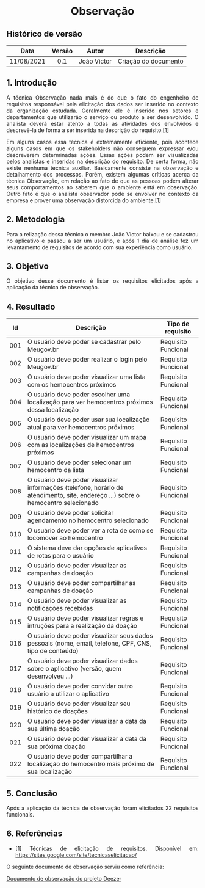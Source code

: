# <center> Observação


## Histórico de versão
| Data | Versão | Autor | Descrição |
| :-:|:-:|:-:|:-: |
| 11/08/2021 | 0.1 | João Victor | Criação do documento |

<div align="justify">

## 1. Introdução
A técnica Observação nada mais é do que o fato do engenheiro de requisitos responsável pela elicitação dos dados ser inserido no contexto da organização estudada. Geralmente ele é inserido nos setores e departamentos que utilizarão o serviço ou produto a ser desenvolvido. O analista deverá estar atento a todas as atividades dos envolvidos e descrevê-la de forma a ser inserida na descrição do requisito.[1]

Em alguns casos essa técnica é extremamente eficiente, pois acontece alguns casos em que os stakeholders não conseguem expressar e/ou descreverem determinadas ações. Essas ações podem ser visualizadas pelos analistas e inseridas na descrição do requisito.
De certa forma, não existe nenhuma técnica auxiliar. Basicamente consiste na observação e detalhamento dos processos. Porém, existem algumas críticas acerca da técnica Observação, em relação ao fato de que as pessoas podem alterar seus comportamentos ao saberem que o ambiente está em observação. Outro fato é que o analista observador pode se envolver no contexto da empresa e prover uma observação distorcida do ambiente.[1]

## 2. Metodologia
Para a relização dessa técnica o membro João Victor baixou e se cadastrou no aplicativo e passou a ser um usuário, e após 1 dia de análise fez um levantamento de requisitos de acordo com sua experiência como usuário.

## 3. Objetivo
O objetivo desse documento é listar os requisitos elicitados após a aplicação da técnica de observação.

## 4. Resultado

| Id | Descrição | Tipo de requisito |
| -- | --------- | ----------------- |
| 001 | O usuário deve poder se cadastrar pelo Meugov.br | Requisito Funcional |
| 002 | O usuário deve poder realizar o login pelo Meugov.br | Requisito Funcional |
| 003 | O usuário deve poder visualizar uma lista com os hemocentros próximos | Requisito Funcional |
| 004 | O usuário deve poder escolher uma localização para ver hemocentros próximos dessa localização | Requisito Funcional |
| 005 | O usuário deve poder usar sua localização atual para ver hemocentros próximos | Requisito Funcional |
| 006 | O usuário deve poder visualizar um mapa com as localizações de hemocentros próximos | Requisito Funcional |
| 007 | O usuário deve poder selecionar um hemocentro da lista | Requisito Funcional |
| 008 | O usuário deve poder visualizar informações (telefone, horário de atendimento, site, endereço ...) sobre o hemocentro selecionado | Requisito Funcional |
| 009 | O usuário deve poder solicitar agendamento no hemocentro selecionado | Requisito Funcional |
| 010 | O usuário deve poder ver a rota de como se locomover ao hemocentro | Requisito Funcional |
| 011 | O sistema deve dar opções de aplicativos de rotas para o usuário | Requisito Funcional |
| 012 | O usuário deve poder visualizar as campanhas de doação | Requisito Funcional |
| 013 | O usuário deve poder compartilhar as campanhas de doação | Requisito Funcional |
| 014 | O usuário deve poder visualizar as notificações recebidas | Requisito Funcional |
| 015 | O usuário deve poder visualizar regras e intruções para a realização da doação | Requisito Funcional |
| 016 | O usuário deve poder visualizar seus dados pessoais (nome, email, telefone, CPF, CNS, tipo de conteúdo) | Requisito Funcional |
| 017 | O usuário deve poder visualizar dados sobre o aplicativo (versão, quem desenvolveu ...) | Requisito Funcional |
| 018 | O usuário deve poder convidar outro usuário a utilizar o aplicativo | Requisito Funcional |
| 019 | O usuário deve poder visualizar seu histórico de doações | Requisito Funcional |
| 020 | O usuário deve poder visualizar a data da sua última doação | Requisito Funcional |
| 021 | O usuário deve poder visualizar a data da sua próxima doação | Requisito Funcional |
| 022 | O usuário deve poder compartilhar a localização do hemocentro mais próximo de sua localização | Requisito Funcional |


## 5. Conclusão
Após a aplicação da técnica de observação foram elicitados 22 requisitos funcionais.

## 6. Referências

- [1] Técnicas de elicitação de requisitos. Disponível em: https://sites.google.com/site/tecnicaselicitacao/ 

O seguinte documento de observação serviu como referência:

[Documento de observação do projeto Deezer](https://requisitos-de-software.github.io/2019.2-Deezer/elicitacao/obs_part/)

</div> 